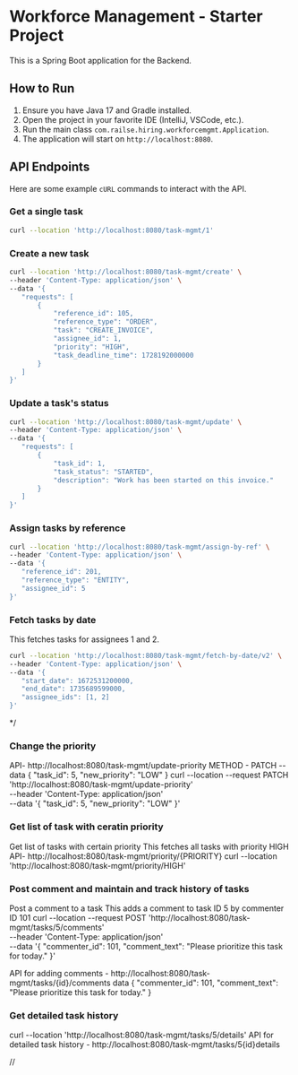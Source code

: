 # Workforce Management - Starter Project


This is a Spring Boot application for the Backend.


## How to Run


1.  Ensure you have Java 17 and Gradle installed.
2.  Open the project in your favorite IDE (IntelliJ, VSCode, etc.).
3.  Run the main class `com.railse.hiring.workforcemgmt.Application`.
4.  The application will start on `http://localhost:8080`.


## API Endpoints


Here are some example `cURL` commands to interact with the API.


### Get a single task
```bash
curl --location 'http://localhost:8080/task-mgmt/1'
```


### Create a new task
```bash
curl --location 'http://localhost:8080/task-mgmt/create' \
--header 'Content-Type: application/json' \
--data '{
   "requests": [
       {
           "reference_id": 105,
           "reference_type": "ORDER",
           "task": "CREATE_INVOICE",
           "assignee_id": 1,
           "priority": "HIGH",
           "task_deadline_time": 1728192000000
       }
   ]
}'
```


### Update a task's status
```bash
curl --location 'http://localhost:8080/task-mgmt/update' \
--header 'Content-Type: application/json' \
--data '{
   "requests": [
       {
           "task_id": 1,
           "task_status": "STARTED",
           "description": "Work has been started on this invoice."
       }
   ]
}'
```


### Assign tasks by reference 

```bash
curl --location 'http://localhost:8080/task-mgmt/assign-by-ref' \
--header 'Content-Type: application/json' \
--data '{
   "reference_id": 201,
   "reference_type": "ENTITY",
   "assignee_id": 5
}'
```


### Fetch tasks by date 
This fetches tasks for assignees 1 and 2.
```bash
curl --location 'http://localhost:8080/task-mgmt/fetch-by-date/v2' \
--header 'Content-Type: application/json' \
--data '{
   "start_date": 1672531200000,
   "end_date": 1735689599000,
   "assignee_ids": [1, 2]
}'
```
*/

### Change the priority
API- http://localhost:8080/task-mgmt/update-priority
METHOD - PATCH
--data {
   "task_id": 5,
   "new_priority": "LOW"
}
curl --location --request PATCH 'http://localhost:8080/task-mgmt/update-priority' \
--header 'Content-Type: application/json' \
--data '{
   "task_id": 5,
   "new_priority": "LOW"
}'

### Get list of task with ceratin priority
Get list of tasks with certain priority
This fetches all tasks with priority HIGH
API- http://localhost:8080/task-mgmt/priority/{PRIORITY}
curl --location 'http://localhost:8080/task-mgmt/priority/HIGH'


### Post comment and maintain and track history of tasks 
Post a comment to a task
This adds a comment to task ID 5 by commenter ID 101
curl --location --request POST 'http://localhost:8080/task-mgmt/tasks/5/comments' \
--header 'Content-Type: application/json' \
--data '{
   "commenter_id": 101,
   "comment_text": "Please prioritize this task for today."
}'

API for adding comments - http://localhost:8080/task-mgmt/tasks/{id}/comments
data {
  "commenter_id": 101,
  "comment_text": "Please prioritize this task for today."
}

### Get detailed task history
curl --location 'http://localhost:8080/task-mgmt/tasks/5/details'
API for detailed task history -  http://localhost:8080/task-mgmt/tasks/5{id}details


// 

